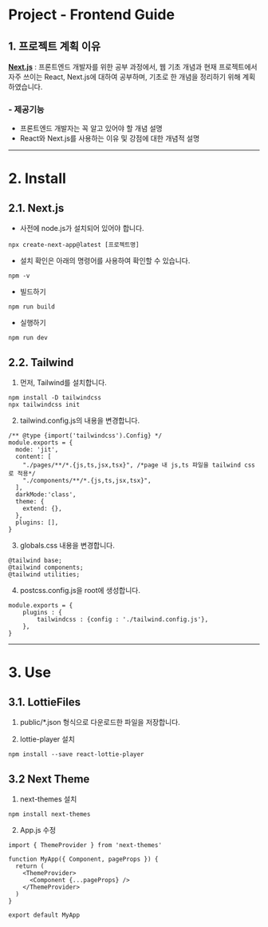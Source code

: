 Project - Frontend Guide
======================

## 1. 프로젝트 계획 이유

[**Next.js**](https://nextjs.org/) : 프론트엔드 개발자를 위한 공부 과정에서, 웹 기초 개념과 현재 프로젝트에서 자주 쓰이는 React, Next.js에 대하여 공부하며, 기초로 한 개념을 정리하기 위해 계획하였습니다. 

### - 제공기능

- 프론트엔드 개발자는 꼭 알고 있어야 할 개념 설명
- React와 Next.js를 사용하는 이유 및 강점에 대한 개념적 설명

****

# 2. Install

 ## 2.1. Next.js 

 - 사전에 node.js가 설치되어 있어야 합니다.
```
npx create-next-app@latest [프로젝트명]
```

 - 설치 확인은 아래의 명령어를 사용하여 확인할 수 있습니다.
```
npm -v
```

 - 빌드하기
```
npm run build
```

 - 실행하기
```
npm run dev
```

 ## 2.2. Tailwind

1.  먼저, Tailwind를 설치합니다.

```
npm install -D tailwindcss
npx tailwindcss init
```

2. tailwind.config.js의 내용을 변경합니다.

```
/** @type {import('tailwindcss').Config} */
module.exports = {
  mode: 'jit',
  content: [
    "./pages/**/*.{js,ts,jsx,tsx}", /*page 내 js,ts 파일을 tailwind css로 적용*/
    "./components/**/*.{js,ts,jsx,tsx}",
  ],
  darkMode:'class',
  theme: {
    extend: {},
  },
  plugins: [],
}
```

3. globals.css 내용을 변경합니다.

```
@tailwind base;
@tailwind components;
@tailwind utilities;
```

4. postcss.config.js을 root에 생성합니다.

```
module.exports = {
    plugins : {
        tailwindcss : {config : './tailwind.config.js'},
    },
}
```

****

# 3. Use
 ## 3.1. LottieFiles

  1. public/*.json 형식으로 다운로드한 파일을 저장합니다.

  2. lottie-player 설치

  ```
  npm install --save react-lottie-player
  ```

 ## 3.2 Next Theme
  1. next-themes 설치

  ```
  npm install next-themes
  ```

  2. App.js 수정

  ```
  import { ThemeProvider } from 'next-themes'

  function MyApp({ Component, pageProps }) {
    return (
      <ThemeProvider>
        <Component {...pageProps} />
      </ThemeProvider>
    )
  }

  export default MyApp
  ```